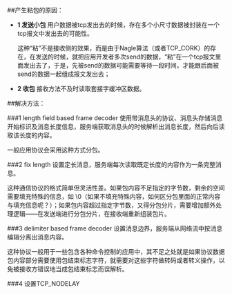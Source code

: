 ##产生粘包的原因：
* **1 发送小包** 用户数据被tcp发出去的时候，存在多个小尺寸数据被封装在一个tcp报文中发出去的可能性。

    这种“粘”不是接收侧的效果，而是由于Nagle算法（或者TCP_CORK）的存在，在发送的时候，就把应用开发者多次send的数据，“粘”在一个tcp报文里面发出去了，于是，先被send的数据可能需要等待一段时间，才能跟后面被send的数据一起组成报文发出去；
* **2 收包** 接收方法不及时读取套接字缓冲区数据。

##解决方法：

###1 length field based frame decoder 
使用带消息头的协议、消息头存储消息开始标识及消息长度信息，服务端获取消息头的时候解析出消息长度，然后向后读取该长度的内容。

一般应用协议会采用这种方式分包。

###2 fix length 
设置定长消息，服务端每次读取既定长度的内容作为一条完整消息。

这种通信协议的格式简单但灵活性差。如果包内容不足指定的字节数，剩余的空间需要填充特殊的信息，如 \0（如果不填充特殊内容，如何区分包里面的正常内容与填充信息呢？）；如果包内容超过指定字节数，又得分包分片，需要增加额外处理逻辑——在发送端进行分包分片，在接收端重新组装包片。

###3 delimiter based frame decoder 
设置消息边界，服务端从网络流中按消息编辑分离出消息内容。

这种协议一般用于一些包含各种命令控制的应用中，其不足之处就是如果协议数据包内容部分需要使用包结束标志字符，就需要对这些字符做转码或者转义操作，以免被接收方错误地当成包结束标志而误解析。

###4 设置TCP_NODELAY

